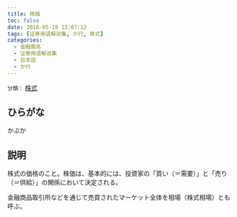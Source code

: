 ```yaml
---
title: 株価
toc: false
date: 2018-05-18 13:07:12
tags: [证券用语解说集, か行, 株式]
categories:
  - 金融服务
  - 证券用语解说集
  - 日本語
  - か行
---
```


`分類：` [株式](/tags/株式/)

## ひらがな

かぶか

## 説明

株式の価格のこと。株価は、基本的には、投資家の「買い（＝需要）」と「売り（＝供給）」の関係において決定される。

金融商品取引所などを通じて売買されたマーケット全体を相場（株式相場）とも呼ぶ。
